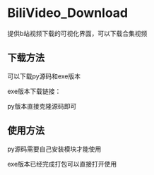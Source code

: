 # BiliVideo_Download
提供b站视频下载的可视化界面，可以下载合集视频

## 下载方法

可以下载py源码和exe版本

exe版本下载链接：

py版本直接克隆源码即可

## 使用方法
py源码需要自己安装模块才能使用

exe版本已经完成打包可以直接打开使用
